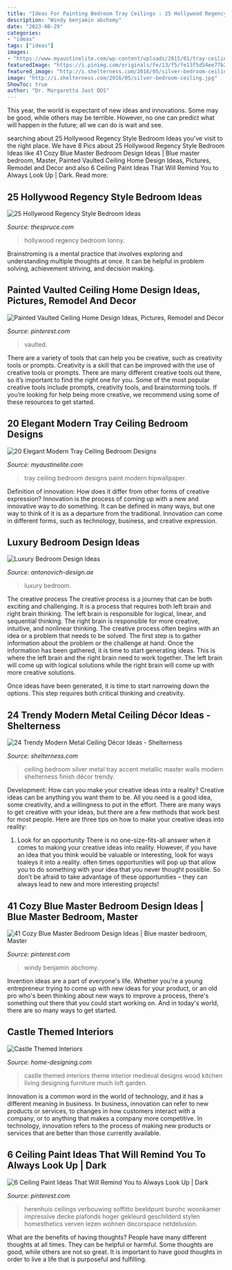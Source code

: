 ```yaml
---
title: "Ideas For Painting Bedroom Tray Ceilings : 25 Hollywood Regency Style Bedroom Ideas"
description: "Windy benjamin abchomy"
date: "2023-08-29"
categories:
- "ideas"
tags: ["ideas"]
images:
- "https://www.myaustinelite.com/wp-content/uploads/2015/01/tray-ceiling-bedroom-with-spider-chandelier.jpg"
featuredImage: "https://i.pinimg.com/originals/fe/13/f5/fe13f5d54ee77b29f9e4a3055d98be79.jpg"
featured_image: "http://i.shelterness.com/2016/05/silver-bedroom-ceiling.jpg"
image: "http://i.shelterness.com/2016/05/silver-bedroom-ceiling.jpg"
ShowToc: true
author: "Dr. Margaretta Jast DDS"
---
```



This year, the world is expectant of new ideas and innovations. Some may be good, while others may be terrible. However, no one can predict what will happen in the future; all we can do is wait and see.

	

		
searching about 25 Hollywood Regency Style Bedroom Ideas you've visit to the right place. We have 8 Pics about 25 Hollywood Regency Style Bedroom Ideas like 41 Cozy Blue Master Bedroom Design Ideas | Blue master bedroom, Master, Painted Vaulted Ceiling Home Design Ideas, Pictures, Remodel and Decor and also 6 Ceiling Paint Ideas That Will Remind You to Always Look Up | Dark. Read more:
		
    
## 25 Hollywood Regency Style Bedroom Ideas

<img loading=lazy src="https://fthmb.tqn.com/BhMP73xN3bRM-wjdF0L1naJ8Bo4=/960x0/filters:no_upscale():max_bytes(150000):strip_icc()/hollywoodregency15-594af74f5f9b58f0fcd8ed2f.jpg" onerror="this.onerror=null;this.src='https://tse3.mm.bing.net/th?id=OIP.OW9tXh7li83gdafefGoypwHaLH&amp;pid=15.1';" alt="25 Hollywood Regency Style Bedroom Ideas">

_Source: thespruce.com_

>hollywood regency bedroom lonny. 

	

Brainstroming is a mental practice that involves exploring and understanding multiple thoughts at once. It can be helpful in problem solving, achievement striving, and decision making.

    
## Painted Vaulted Ceiling Home Design Ideas, Pictures, Remodel And Decor

<img loading=lazy src="https://i.pinimg.com/originals/fe/13/f5/fe13f5d54ee77b29f9e4a3055d98be79.jpg" onerror="this.onerror=null;this.src='https://tse4.mm.bing.net/th?id=OIP.zkj1lLeC-m8HkicXtp2v0gHaF7&amp;pid=15.1';" alt="Painted Vaulted Ceiling Home Design Ideas, Pictures, Remodel and Decor">

_Source: pinterest.com_

>vaulted. 

	

There are a variety of tools that can help you be creative, such as creativity tools or prompts.
Creativity is a skill that can be improved with the use of creative tools or prompts. There are many different creative tools out there, so it’s important to find the right one for you. Some of the most popular creative tools include prompts, creativity tools, and brainstorming tools. If you’re looking for help being more creative, we recommend using some of these resources to get started.

    
## 20 Elegant Modern Tray Ceiling Bedroom Designs

<img loading=lazy src="https://www.myaustinelite.com/wp-content/uploads/2015/01/tray-ceiling-bedroom-with-spider-chandelier.jpg" onerror="this.onerror=null;this.src='https://tse2.mm.bing.net/th?id=OIP.Gs4eivzKrRAZDUvFO1mCGQHaFj&amp;pid=15.1';" alt="20 Elegant Modern Tray Ceiling Bedroom Designs">

_Source: myaustinelite.com_

>tray ceiling bedroom designs paint modern hipwallpaper. 

	

Definition of innovation: How does it differ from other forms of creative expression?
Innovation is the process of coming up with a new and innovative way to do something. It can be defined in many ways, but one way to think of it is as a departure from the traditional. Innovation can come in different forms, such as technology, business, and creative expression.

    
## Luxury Bedroom Design Ideas

<img loading=lazy src="https://antonovich-design.ae/uploads/gallery/full587f633338be2.jpg" onerror="this.onerror=null;this.src='https://tse1.mm.bing.net/th?id=OIP.0f_2YOSrsWsvgIKRExnYwgHaJ2&amp;pid=15.1';" alt="Luxury Bedroom Design Ideas">

_Source: antonovich-design.ae_

>luxury bedroom. 

	

The creative process
The creative process is a journey that can be both exciting and challenging. It is a process that requires both left brain and right brain thinking. The left brain is responsible for logical, linear, and sequential thinking. The right brain is responsible for more creative, intuitive, and nonlinear thinking.
The creative process often begins with an idea or a problem that needs to be solved. The first step is to gather information about the problem or the challenge at hand. Once the information has been gathered, it is time to start generating ideas. This is where the left brain and the right brain need to work together. The left brain will come up with logical solutions while the right brain will come up with more creative solutions.

Once ideas have been generated, it is time to start narrowing down the options. This step requires both critical thinking and creativity.

    
## 24 Trendy Modern Metal Ceiling Décor Ideas - Shelterness

<img loading=lazy src="http://i.shelterness.com/2016/05/silver-bedroom-ceiling.jpg" onerror="this.onerror=null;this.src='https://tse3.mm.bing.net/th?id=OIP.RDHVPYhdPPpZ4vP4B0fuqQHaJ4&amp;pid=15.1';" alt="24 Trendy Modern Metal Ceiling Décor Ideas - Shelterness">

_Source: shelterness.com_

>ceiling bedroom silver metal tray accent metallic master walls modern shelterness finish décor trendy. 

	

Development: How can you make your creative ideas into a reality?
Creative ideas can be anything you want them to be. All you need is a good idea, some creativity, and a willingness to put in the effort. There are many ways to get creative with your ideas, but there are a few methods that work best for most people. Here are three tips on how to make your creative ideas into reality:
1. Look for an opportunity
There is no one-size-fits-all answer when it comes to making your creative ideas into reality. However, if you have an idea that you think would be valuable or interesting, look for ways toaleys it into a reality. often times opportunities will pop up that allow you to do something with your idea that you never thought possible. So don’t be afraid to take advantage of these opportunities – they can always lead to new and more interesting projects!

    
## 41 Cozy Blue Master Bedroom Design Ideas | Blue Master Bedroom, Master

<img loading=lazy src="https://i.pinimg.com/originals/56/34/54/563454a478aaf722c91bf650ca365241.jpg" onerror="this.onerror=null;this.src='https://tse4.mm.bing.net/th?id=OIP.7dQnSMWp8pP2ffxxnGtxuQHaLH&amp;pid=15.1';" alt="41 Cozy Blue Master Bedroom Design Ideas | Blue master bedroom, Master">

_Source: pinterest.com_

>windy benjamin abchomy. 

	

Invention ideas are a part of everyone's life. Whether you're a young entrepreneur trying to come up with new ideas for your product, or an old pro who's been thinking about new ways to improve a process, there's something out there that you could start working on. And in today's world, there are so many ways to get started.

    
## Castle Themed Interiors

<img loading=lazy src="http://cdn.home-designing.com/wp-content/uploads/2011/07/castle-theme-665x498.jpg" onerror="this.onerror=null;this.src='https://tse1.mm.bing.net/th?id=OIP.MBO7dmuEz7ShSCnGf2uzLQHaFi&amp;pid=15.1';" alt="Castle Themed Interiors">

_Source: home-designing.com_

>castle themed interiors theme interior medieval designs wood kitchen living designing furniture much loft garden. 

	

Innovation is a common word in the world of technology, and it has a different meaning in business. In business, innovation can refer to new products or services, to changes in how customers interact with a company, or to anything that makes a company more competitive. In technology, innovation refers to the process of making new products or services that are better than those currently available.

    
## 6 Ceiling Paint Ideas That Will Remind You To Always Look Up | Dark

<img loading=lazy src="https://i.pinimg.com/736x/d0/42/a3/d042a3df5674bbfd2663aa331fdecbe3--colored-ceiling-dark-ceiling.jpg" onerror="this.onerror=null;this.src='https://tse1.mm.bing.net/th?id=OIP.cEOKU-EIDOqsbfd2M9w9wQHaLG&amp;pid=15.1';" alt="6 Ceiling Paint Ideas That Will Remind You to Always Look Up | Dark">

_Source: pinterest.com_

>herenhuis ceilings verbouwing soffitto beeldpunt burohc woonkamer impressive decke plafonds hoger gekleurd geschilderd stylen homesthetics verven lezen wohnen decorspace netdelusion. 

	

What are the benefits of having thoughts?
People have many different thoughts at all times. They can be helpful or harmful. Some thoughts are good, while others are not so great. It is important to have good thoughts in order to live a life that is purposeful and fulfilling.

